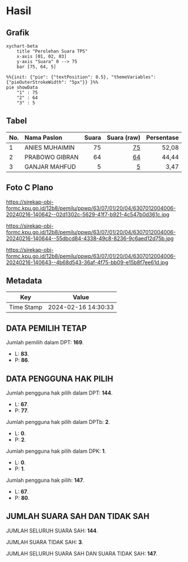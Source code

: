 # Hasil

## Grafik

```mermaid
xychart-beta
    title "Perolehan Suara TPS"
    x-axis [01, 02, 03]
    y-axis "Suara" 0 --> 75
    bar [75, 64, 5]
```

```mermaid
%%{init: {"pie": {"textPosition": 0.5}, "themeVariables": {"pieOuterStrokeWidth": "5px"}} }%%
pie showData
    "1" : 75
    "2" : 64
    "3" : 5
```

## Tabel

| No. | Nama Paslon    | Suara | Suara (raw) | Persentase |
|:--- |:-------------- | -----:| -----------:| ----------:|
| 1   | ANIES MUHAIMIN | 75    | [75][p-1]   | 52,08      |
| 2   | PRABOWO GIBRAN | 64    | [64][p-2]   | 44,44      |
| 3   | GANJAR MAHFUD  | 5     | [5][p-3]    | 3,47       |


[p-1]: https://github.com/gigit-pemilu/pemilu-2024/blob/main/pilpres/hitung-suara/sub/63-kalimantan-selatan/sub/07-hulu-sungai-tengah/sub/01-haruyan/sub/2004-andang/sub/006-tps/sub/paslon-1.txt
[p-2]: https://github.com/gigit-pemilu/pemilu-2024/blob/main/pilpres/hitung-suara/sub/63-kalimantan-selatan/sub/07-hulu-sungai-tengah/sub/01-haruyan/sub/2004-andang/sub/006-tps/sub/paslon-2.txt
[p-3]: https://github.com/gigit-pemilu/pemilu-2024/blob/main/pilpres/hitung-suara/sub/63-kalimantan-selatan/sub/07-hulu-sungai-tengah/sub/01-haruyan/sub/2004-andang/sub/006-tps/sub/paslon-3.txt

## Foto C Plano

https://sirekap-obj-formc.kpu.go.id/12b8/pemilu/ppwp/63/07/01/20/04/6307012004006-20240216-140642--02d1302c-5629-41f7-b921-4c547b0d361c.jpg

https://sirekap-obj-formc.kpu.go.id/12b8/pemilu/ppwp/63/07/01/20/04/6307012004006-20240216-140644--55dbcd84-4338-49c8-8236-9c6aed12d75b.jpg

https://sirekap-obj-formc.kpu.go.id/12b8/pemilu/ppwp/63/07/01/20/04/6307012004006-20240216-140643--4b68d543-36af-4f75-bb09-e15b8f7ee61d.jpg


## Metadata

| Key        | Value               |
| ---------- | ------------------- |
| Time Stamp | 2024-02-16 14:30:33 |


## DATA PEMILIH TETAP

Jumlah pemilih dalam DPT: **169**.
 * L: **83**.
 * P: **86**.

## DATA PENGGUNA HAK PILIH

Jumlah pengguna hak pilih dalam DPT: **144**.
 * L: **67**.
 * P: **77**.

Jumlah pengguna hak pilih dalam DPTb: **2**.
 * L: **0**.
 * P: **2**.

Jumlah pengguna hak pilih dalam DPK: **1**.
 * L: **0**.
 * P: **1**.

Jumlah pengguna hak pilih: **147**.
 * L: **67**.
 * P: **80**.

## JUMLAH SUARA SAH DAN TIDAK SAH

JUMLAH SELURUH SUARA SAH: **144**.

JUMLAH SUARA TIDAK SAH: **3**.

JUMLAH SELURUH SUARA SAH DAN SUARA TIDAK SAH: **147**.


